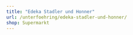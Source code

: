 ```yaml
---
title: "Edeka Stadler und Honner"
url: /unterfoehring/edeka-stadler-und-honner/
shop: Supermarkt
---
```

